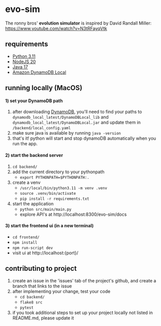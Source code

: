 # evo-sim

The ronny bros' **evolution simulator** is inspired by David Randall Miller: https://www.youtube.com/watch?v=N3tRFayqVtk

## requirements

- [Python 3.11](https://www.python.org/downloads/)
- [NodeJS 20](https://nodejs.org/en/download)
- [Java 17](https://www.oracle.com/java/technologies/downloads/#java17)
- [Amazon DynamoDB Local](https://docs.aws.amazon.com/amazondynamodb/latest/developerguide/DynamoDBLocal.DownloadingAndRunning.html)

## running locally (MacOS)

#### 1) set your DynamoDB path
1) after downloading [DynamoDB](https://docs.aws.amazon.com/amazondynamodb/latest/developerguide/DynamoDBLocal.DownloadingAndRunning.html), you'll need to find your paths to `dynamodb_local_latest/DynamoDBLocal_lib` and `dynamodb_local_latest/DynamoDBLocal.jar` and update them in `/backend/local_config.yaml`
2) make sure java is available by running `java -version`
3) that's it! python will start and stop dynamoDB automatically when you run the app.

#### 2) start the backend server
1) `cd backend/`
2) add the current directory to your pythonpath
    - `export PYTHONPATH=$PYTHONPATH:.`
3) create a venv
    - `/usr/local/bin/python3.11 -m venv .venv`
    - `source .venv/bin/activate`
    - `pip install -r requirements.txt`
4) start the application
    - `python src/main/main.py`
    - explore API's at http://localhost:8300/evo-sim/docs

#### 3) start the frontend ui (in a new terminal)
- `cd frontend/`
- `npm install`
- `npm run-script dev`
- visit ui at http://localhost:{port}/

## contributing to project
1) create an issue in the 'issues' tab of the project's github, and create a branch that links to the issue
2) after implementing your change, test your code 
    - `cd backend/`
    - `flake8 src`
    - `pytest`
3) if you took additional steps to set up your project locally not listed in README.md, please update it
